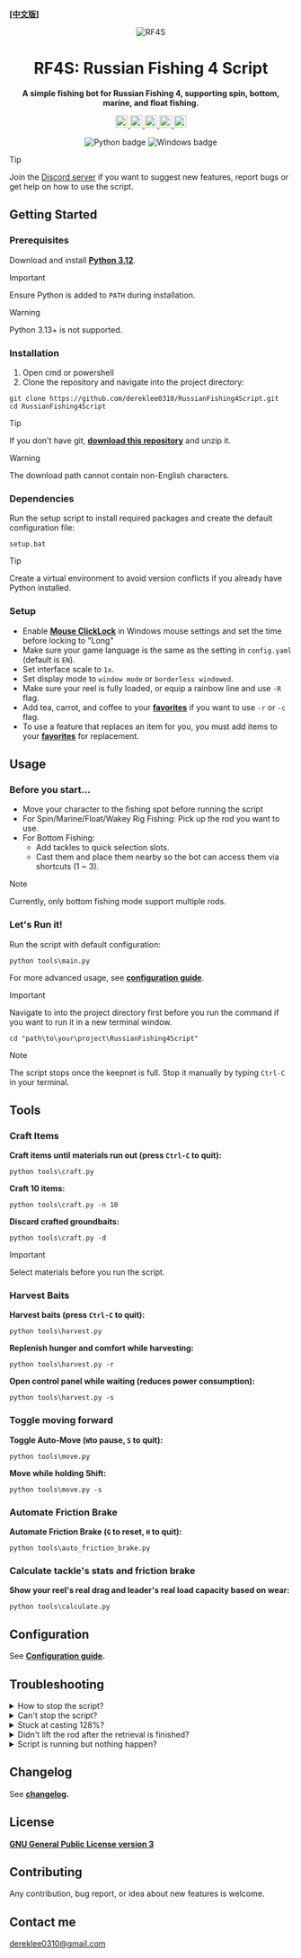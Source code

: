 **[[中文版]][Chinese README]**
<div align="center">

![RF4S][RF4S logo]
<h1 align="center">RF4S: Russian Fishing 4 Script</h1>

**A simple fishing bot for Russian Fishing 4, supporting spin, bottom, marine, and float fishing.**

<a target="_blank" href="https://opensource.org/license/gpl-3-0" style="background:none">
    <img src="https://img.shields.io/badge/License-GPLv3-blue.svg" style="height: 22px;" />
</a>
<a target="_blank" href="https://discord.gg/BZQWQnAMbY" style="background:none">
    <img src="https://img.shields.io/badge/discord-join-rf44.svg?labelColor=191937&color=6F6FF7&logo=discord" style="height: 22px;" />
</a>
<a target="_blank" href="http://makeapullrequest.com" style="background:none">
    <img src="https://img.shields.io/badge/PRs-welcome-brightgreen.svg?style=flat" style="height: 22px;" />
</a>
<a target="_blank" href="https://github.com/pylint-dev/pylint" style="background:none">
    <img src="https://img.shields.io/badge/linting-pylint-yellowgreen" style="height: 22px;" />
</a>
<a target="_blank" href="https://github.com/psf/black" style="background:none">
    <img src="https://img.shields.io/badge/code%20style-black-000000.svg" style="height: 22px;" />
</a>
<!-- <a target="_blank" href="link_to_docs, tbd" style="background:none">
    <img src="https://img.shields.io/badge/docs-%23BE1B55" style="height: 22px;" />
</a> -->  

![Python badge][Python badge]
![Windows badge][Windows badge]

</div>

> [!TIP]
> Join the [Discord server][Discord] if you want to suggest new features, report bugs or get help on how to use the script.


## Getting Started  
### Prerequisites
Download and install **[Python 3.12][Python]**.  

> [!IMPORTANT] 
> Ensure Python is added to `PATH` during installation.

> [!WARNING] 
> Python 3.13+ is not supported.

### Installation
1. Open cmd or powershell
2. Clone the repository and navigate into the project directory:
```
git clone https://github.com/dereklee0310/RussianFishing4Script.git
cd RussianFishing4Script
```
> [!TIP]
> If you don't have git, **[download this repository][Download]** and unzip it.

> [!WARNING] 
> The download path cannot contain non-English characters.

### Dependencies
Run the setup script to install required packages and create the default configuration file:
```
setup.bat
```

> [!TIP] 
> Create a virtual environment to avoid version conflicts if you already have Python installed.

### Setup
- Enable **[Mouse ClickLock][Clicklock]** in Windows mouse settings and set the time before locking to "Long"
- Make sure your game language is the same as the setting in `config.yaml` (default is `EN`).
- Set interface scale to `1x`.
- Set display mode to `window mode` or `borderless windowed`.
- Make sure your reel is fully loaded, or equip a rainbow line and use `-R` flag.
- Add tea, carrot, and coffee to your **[favorites][Favorite food]** if you want to use `-r` or `-c` flag.
- To use a feature that replaces an item for you, you must add items to your **[favorites][Favorite lure]** for replacement.

## Usage
### Before you start...
- Move your character to the fishing spot before running the script
- For Spin/Marine/Float/Wakey Rig Fishing: Pick up the rod you want to use.
- For Bottom Fishing:
    - Add tackles to quick selection slots.
    - Cast them and place them nearby so the bot can access them via shortcuts (1 ~ 3).
> [!NOTE]
> Currently, only bottom fishing mode support multiple rods.

### Let's Run it!
Run the script with default configuration:
```
python tools\main.py
```
For more advanced usage, see **[configuration guide][Configuration guide]**.
> [!IMPORTANT]
> Navigate to into the project directory first before you run the command if you want to run it in a new terminal window.
> ```
> cd "path\to\your\project\RussianFishing4Script"
> ```

> [!NOTE]
> The script stops once the keepnet is full. Stop it manually by typing `Ctrl-C` in your terminal. 

## Tools
### Craft Items
**Craft items until materials run out (press `Ctrl-C` to quit):**
```
python tools\craft.py
```
**Craft 10 items:**
```
python tools\craft.py -n 10
```
**Discard crafted groundbaits:**
```
python tools\craft.py -d
```
> [!IMPORTANT]
> Select materials before you run the script.
### Harvest Baits
**Harvest baits (press `Ctrl-C` to quit):**
```
python tools\harvest.py
```
**Replenish hunger and comfort while harvesting:**
```
python tools\harvest.py -r
```
**Open control panel while waiting (reduces power consumption):**
```
python tools\harvest.py -s
```
### Toggle moving forward
**Toggle Auto-Move (`W`to pause, `S` to quit):**
```
python tools\move.py
```
**Move while holding Shift:**
```
python tools\move.py -s
```

### Automate Friction Brake
**Automate Friction Brake (`G` to reset, `H` to quit):**
```
python tools\auto_friction_brake.py
```

### Calculate tackle's stats and friction brake
**Show your reel's real drag and leader's real load capacity based on wear:**
```
python tools\calculate.py
```

## Configuration
See **[Configuration guide][Configuration guide].**

## Troubleshooting
<details>
<summary>How to stop the script?</summary>

- Type `Ctrl-C` in your terminal. 
</details>
<!-- ------------------------------- divide -------------------------------- -->
<details>
<summary>Can't stop the script?</summary>

- Some keys might have been pressed down (e.g. `Ctrl`, `Shift`, `Mouse button`, etc.),  
  press them again to release it and type `Ctrl-C` as usual.
</details>
<!-- ------------------------------- divide -------------------------------- -->
<details>
<summary>Stuck at casting 128%?</summary>

- Check that the game language and script language settings are the same.
- Make sure your reel is fully loaded, or equip a rainbow line and use `-R` flag. 
</details>

<!-- ------------------------------- divide -------------------------------- -->
<details>
<summary>Didn't lift the rod after the retrieval is finished?</summary>

- Make sure your reel is fully loaded, or equip a rainbow line and use `-R` flag. 
- Change the game window size.
- Lower the value of `SPOOL_CONFIDENCE` in `config.yaml`.
- Keep away from light sources or turn off the boat light.
</details>
<!-- ------------------------------- divide -------------------------------- -->
<details>
<summary>Script is running but nothing happen?</summary>

- Open a new terminal window as administrator and run it again.
</details>
<!-- ------------------------------- divide -------------------------------- -->

## Changelog
See **[changelog][Changelog].**

## License
**[GNU General Public License version 3][License]**

## Contributing
Any contribution, bug report, or idea about new features is welcome.

## Contact me
dereklee0310@gmail.com 

[RF4S logo]: static/readme/RF4S.png
[Python badge]: https://img.shields.io/badge/Python-3776AB?style=for-the-badge&logo=python&logoColor=white
[Windows badge]: https://img.shields.io/badge/Windows-0078D6?style=for-the-badge&logo=windows&logoColor=white

[Chinese README]: /docs/README_zh-TW.md
[Discord]: https://discord.gg/BZQWQnAMbY
[Python]: https://www.python.org/downloads/
[Download]: https://github.com/dereklee0310/RussianFishing4Script/archive/refs/heads/main.zip
[Clicklock]: /static/readme/clicklock.png
[Favorite food]: /static/readme/favorites.png
[Favorite lure]: /static/readme/favorites_2.png
[Configuration guide]: /docs/CONFIGURATION.md
[Changelog]: /docs/CHANGELOG.md

[License]: /LICENSE